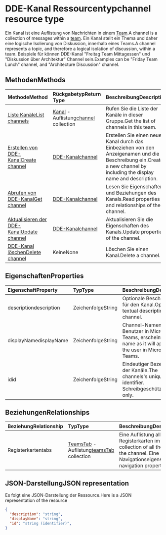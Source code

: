 # <a name="channel-resource-type"></a><span data-ttu-id="08dbb-101">DDE-Kanal Ressourcentyp</span><span class="sxs-lookup"><span data-stu-id="08dbb-101">channel resource type</span></span>



<span data-ttu-id="08dbb-102">Ein Kanal ist eine Auflistung von Nachrichten in einem [Team](../resources/team.md).</span><span class="sxs-lookup"><span data-stu-id="08dbb-102">A channel is a collection of messages within a [team](../resources/team.md).</span></span> <span data-ttu-id="08dbb-103">Ein Kanal stellt ein Thema und daher eine logische Isolierung von Diskussion, innerhalb eines Teams.</span><span class="sxs-lookup"><span data-stu-id="08dbb-103">A channel represents a topic, and therefore a logical isolation of discussion, within a team.</span></span> <span data-ttu-id="08dbb-104">Beispiele für können DDE-Kanal "Freitag Team Mittagessen" und "Diskussion über Architektur" Channel sein.</span><span class="sxs-lookup"><span data-stu-id="08dbb-104">Examples can be "Friday Team Lunch" channel, and "Architecture Discussion" channel.</span></span>


## <a name="methods"></a><span data-ttu-id="08dbb-105">Methoden</span><span class="sxs-lookup"><span data-stu-id="08dbb-105">Methods</span></span>

| <span data-ttu-id="08dbb-106">Methode</span><span class="sxs-lookup"><span data-stu-id="08dbb-106">Method</span></span>       | <span data-ttu-id="08dbb-107">Rückgabetyp</span><span class="sxs-lookup"><span data-stu-id="08dbb-107">Return Type</span></span>  |<span data-ttu-id="08dbb-108">Beschreibung</span><span class="sxs-lookup"><span data-stu-id="08dbb-108">Description</span></span>|
|:---------------|:--------|:----------|
|[<span data-ttu-id="08dbb-109">Liste Kanäle</span><span class="sxs-lookup"><span data-stu-id="08dbb-109">List channels</span></span>](../api/channel_list.md) | <span data-ttu-id="08dbb-110">[Kanal](channel.md) -Auflistung</span><span class="sxs-lookup"><span data-stu-id="08dbb-110">[channel](channel.md) collection</span></span> | <span data-ttu-id="08dbb-111">Rufen Sie die Liste der Kanäle in dieser Gruppe.</span><span class="sxs-lookup"><span data-stu-id="08dbb-111">Get the list of channels in this team.</span></span>|
|[<span data-ttu-id="08dbb-112">Erstellen von DDE-Kanal</span><span class="sxs-lookup"><span data-stu-id="08dbb-112">Create channel</span></span>](../api/channel_post.md) | [<span data-ttu-id="08dbb-113">DDE-Kanal</span><span class="sxs-lookup"><span data-stu-id="08dbb-113">channel</span></span>](channel.md) | <span data-ttu-id="08dbb-114">Erstellen Sie einen neuen Kanal durch das Einbeziehen von den Anzeigenamen und die Beschreibung ein.</span><span class="sxs-lookup"><span data-stu-id="08dbb-114">Create a new channel by including the display name and description.</span></span>|
|[<span data-ttu-id="08dbb-115">Abrufen von DDE-Kanal</span><span class="sxs-lookup"><span data-stu-id="08dbb-115">Get channel</span></span>](../api/channel_get.md) | [<span data-ttu-id="08dbb-116">DDE-Kanal</span><span class="sxs-lookup"><span data-stu-id="08dbb-116">channel</span></span>](channel.md) | <span data-ttu-id="08dbb-117">Lesen Sie Eigenschaften und Beziehungen des Kanals.</span><span class="sxs-lookup"><span data-stu-id="08dbb-117">Read properties and relationships of the channel.</span></span>|
|[<span data-ttu-id="08dbb-118">Aktualisieren der DDE-Kanal</span><span class="sxs-lookup"><span data-stu-id="08dbb-118">Update channel</span></span>](../api/channel_patch.md) | [<span data-ttu-id="08dbb-119">DDE-Kanal</span><span class="sxs-lookup"><span data-stu-id="08dbb-119">channel</span></span>](channel.md) | <span data-ttu-id="08dbb-120">Aktualisieren Sie die Eigenschaften des Kanals.</span><span class="sxs-lookup"><span data-stu-id="08dbb-120">Update properties of the channel.</span></span>|
|[<span data-ttu-id="08dbb-121">DDE-Kanal löschen</span><span class="sxs-lookup"><span data-stu-id="08dbb-121">Delete channel</span></span>](../api/channel_delete.md) | <span data-ttu-id="08dbb-122">Keine</span><span class="sxs-lookup"><span data-stu-id="08dbb-122">None</span></span> | <span data-ttu-id="08dbb-123">Löschen Sie einen Kanal.</span><span class="sxs-lookup"><span data-stu-id="08dbb-123">Delete a channel.</span></span>|

## <a name="properties"></a><span data-ttu-id="08dbb-124">Eigenschaften</span><span class="sxs-lookup"><span data-stu-id="08dbb-124">Properties</span></span>
| <span data-ttu-id="08dbb-125">Eigenschaft</span><span class="sxs-lookup"><span data-stu-id="08dbb-125">Property</span></span>     | <span data-ttu-id="08dbb-126">Typ</span><span class="sxs-lookup"><span data-stu-id="08dbb-126">Type</span></span>   |<span data-ttu-id="08dbb-127">Beschreibung</span><span class="sxs-lookup"><span data-stu-id="08dbb-127">Description</span></span>|
|:---------------|:--------|:----------|
|<span data-ttu-id="08dbb-128">description</span><span class="sxs-lookup"><span data-stu-id="08dbb-128">description</span></span>|<span data-ttu-id="08dbb-129">Zeichenfolge</span><span class="sxs-lookup"><span data-stu-id="08dbb-129">String</span></span>|<span data-ttu-id="08dbb-130">Optionale Beschreibung für den Kanal.</span><span class="sxs-lookup"><span data-stu-id="08dbb-130">Optional textual description for the channel.</span></span>|
|<span data-ttu-id="08dbb-131">displayName</span><span class="sxs-lookup"><span data-stu-id="08dbb-131">displayName</span></span>|<span data-ttu-id="08dbb-132">Zeichenfolge</span><span class="sxs-lookup"><span data-stu-id="08dbb-132">String</span></span>|<span data-ttu-id="08dbb-133">Channel-Namen, die dem Benutzer in Microsoft-Teams, erscheint.</span><span class="sxs-lookup"><span data-stu-id="08dbb-133">Channel name as it will appear to the user in Microsoft Teams.</span></span>|
|<span data-ttu-id="08dbb-134">id</span><span class="sxs-lookup"><span data-stu-id="08dbb-134">id</span></span>|<span data-ttu-id="08dbb-135">Zeichenfolge</span><span class="sxs-lookup"><span data-stu-id="08dbb-135">String</span></span>|<span data-ttu-id="08dbb-136">Eindeutiger Bezeichner der Kanäle.</span><span class="sxs-lookup"><span data-stu-id="08dbb-136">The channels's unique identifier.</span></span> <span data-ttu-id="08dbb-137">Schreibgeschützt.</span><span class="sxs-lookup"><span data-stu-id="08dbb-137">Read-only.</span></span>|

## <a name="relationships"></a><span data-ttu-id="08dbb-138">Beziehungen</span><span class="sxs-lookup"><span data-stu-id="08dbb-138">Relationships</span></span>
| <span data-ttu-id="08dbb-139">Beziehung</span><span class="sxs-lookup"><span data-stu-id="08dbb-139">Relationship</span></span> | <span data-ttu-id="08dbb-140">Typ</span><span class="sxs-lookup"><span data-stu-id="08dbb-140">Type</span></span>   |<span data-ttu-id="08dbb-141">Beschreibung</span><span class="sxs-lookup"><span data-stu-id="08dbb-141">Description</span></span>|
|:---------------|:--------|:----------|
|<span data-ttu-id="08dbb-142">Registerkarten</span><span class="sxs-lookup"><span data-stu-id="08dbb-142">tabs</span></span>|<span data-ttu-id="08dbb-143">[TeamsTab](../resources/teamstab.md) -Auflistung</span><span class="sxs-lookup"><span data-stu-id="08dbb-143">[teamsTab](../resources/teamstab.md) collection</span></span>|<span data-ttu-id="08dbb-144">Eine Auflistung aller Registerkarten im Kanal.</span><span class="sxs-lookup"><span data-stu-id="08dbb-144">A collection of all the tabs in the channel.</span></span> <span data-ttu-id="08dbb-145">Eine Navigationseigenschaft.</span><span class="sxs-lookup"><span data-stu-id="08dbb-145">A navigation property.</span></span>|


## <a name="json-representation"></a><span data-ttu-id="08dbb-146">JSON-Darstellung</span><span class="sxs-lookup"><span data-stu-id="08dbb-146">JSON representation</span></span>

<span data-ttu-id="08dbb-147">Es folgt eine JSON-Darstellung der Ressource.</span><span class="sxs-lookup"><span data-stu-id="08dbb-147">Here is a JSON representation of the resource</span></span>

<!-- {
  "blockType": "resource",
  "optionalProperties": [
    "chatthreads"
  ],
  "keyProperty": "id",
  "@odata.type": "microsoft.graph.channel"
}-->

```json
{
  "description": "string",
  "displayName": "string",
  "id": "string (identifier)",
}

```


<!-- uuid: 8fcb5dbc-d5aa-4681-8e31-b001d5168d79
2015-10-25 14:57:30 UTC -->
<!-- {
  "type": "#page.annotation",
  "description": "channel resource",
  "keywords": "",
  "section": "documentation",
  "tocPath": ""
}-->
